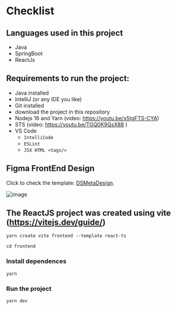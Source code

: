 # Checklist

## Languages used in this project

- Java
- SpringBoot
- ReactJs

## Requirements to run the project:
- Java installed
- IntelliJ (or any IDE you like)
- Git installed
- download the project in this repository
- Nodejs 16 and Yarn (video: https://youtu.be/x5tgFTS-CYA)
- STS (video: https://youtu.be/TGQ0K9QsX88 )
- VS Code
  - `IntelliCode`
  - `ESLint`
  - `JSX HTML <tags/>`

## Figma FrontEnd Design 

<p>Click to check the template: <a href="https://www.figma.com/file/oDyi3LZOTeYaUcs8obHZwR/DSMeta1?node-id=9%3A581" target="_blank" rel="noopener noreferrer">DSMetaDesign</a>.</p>

![image](https://user-images.githubusercontent.com/64603952/188659866-22652b11-5e9b-4953-8553-e7960fc0ea7f.png)

## The ReactJS project was created using vite (https://vitejs.dev/guide/)

```
yarn create vite frontend --template react-ts
```

```
cd frontend
```

### Install dependences

```
yarn 
```

### Run the project

```
yarn dev
```

